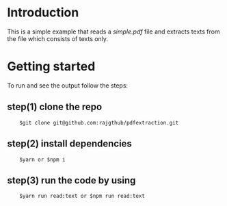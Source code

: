 # Introduction

 This is a simple example that reads a *simple.pdf* file and extracts texts from the file which consists of texts only. 

# Getting started

To run and see the output follow the steps:
## step(1) clone the repo 
        $git clone git@github.com:rajgthub/pdfextraction.git

## step(2) install dependencies
        $yarn or $npm i

## step(3) run the code by using 
        $yarn run read:text or $npm run read:text